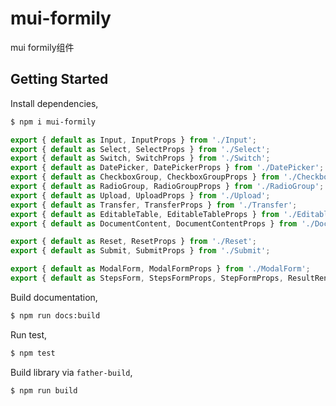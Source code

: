 # mui-formily
mui formily组件

## Getting Started

Install dependencies,

```bash
$ npm i mui-formily
```

```javascript
export { default as Input, InputProps } from './Input';
export { default as Select, SelectProps } from './Select';
export { default as Switch, SwitchProps } from './Switch';
export { default as DatePicker, DatePickerProps } from './DatePicker';
export { default as CheckboxGroup, CheckboxGroupProps } from './CheckboxGroup';
export { default as RadioGroup, RadioGroupProps } from './RadioGroup';
export { default as Upload, UploadProps } from './Upload';
export { default as Transfer, TransferProps } from './Transfer';
export { default as EditableTable, EditableTableProps } from './EditableTable';
export { default as DocumentContent, DocumentContentProps } from './DocumentContent';

export { default as Reset, ResetProps } from './Reset';
export { default as Submit, SubmitProps } from './Submit';

export { default as ModalForm, ModalFormProps } from './ModalForm';
export { default as StepsForm, StepsFormProps, StepFormProps, ResultRenderProps, StepIconProps } from './StepsForm';
```

Build documentation,

```bash
$ npm run docs:build
```

Run test,

```bash
$ npm test
```

Build library via `father-build`,

```bash
$ npm run build
```
